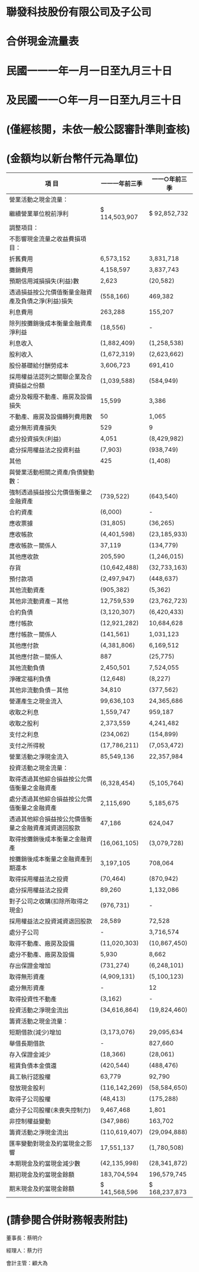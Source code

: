 # 聯發科技股份有限公司及子公司

# 合併現金流量表

# 民國一一一年一月一日至九月三十日

# 及民國一一○年一月一日至九月三十日

# (僅經核閱，未依一般公認審計準則查核)

# (金額均以新台幣仟元為單位)

|項 目|一一一年前三季|一一○年前三季|
|---|---|---|
|營業活動之現金流量：| | |
|繼續營業單位稅前淨利|$ 114,503,907|$ 92,852,732|
|調整項目：| | |
|不影響現金流量之收益費損項目：| | |
|折舊費用|6,573,152|3,831,718|
|攤銷費用|4,158,597|3,837,743|
|預期信用減損損失(利益)數|2,623|(20,582)|
|透過損益按公允價值衡量金融資產及負債之淨(利益)損失|(558,166)|469,382|
|利息費用|263,288|155,207|
|除列按攤銷後成本衡量金融資產淨利益|(18,556)|-|
|利息收入|(1,882,409)|(1,258,538)|
|股利收入|(1,672,319)|(2,623,662)|
|股份基礎給付酬勞成本|3,606,723|691,410|
|採用權益法認列之關聯企業及合資損益之份額|(1,039,588)|(584,949)|
|處分及報廢不動產、廠房及設備損失|15,599|3,386|
|不動產、廠房及設備轉列費用數|50|1,065|
|處分無形資產損失|529|9|
|處分投資損失(利益)|4,051|(8,429,982)|
|處分採用權益法之投資利益|(7,903)|(938,749)|
|其他|425|(1,408)|
|與營業活動相關之資產/負債變動數：| | |
|強制透過損益按公允價值衡量之金融資產|(739,522)|(643,540)|
|合約資產|(6,000)|-|
|應收票據|(31,805)|(36,265)|
|應收帳款|(4,401,598)|(23,185,933)|
|應收帳款－關係人|37,119|(134,779)|
|其他應收款|205,590|(1,246,015)|
|存貨|(10,642,488)|(32,733,163)|
|預付款項|(2,497,947)|(448,637)|
|其他流動資產|(905,382)|(5,362)|
|其他非流動資產－其他|12,759,539|(23,762,723)|
|合約負債|(3,120,307)|(6,420,433)|
|應付帳款|(12,921,282)|10,684,628|
|應付帳款－關係人|(141,561)|1,031,123|
|其他應付款|(4,381,806)|6,169,512|
|其他應付款－關係人|887|(25,775)|
|其他流動負債|2,450,501|7,524,055|
|淨確定福利負債|(12,648)|(8,227)|
|其他非流動負債－其他|34,810|(377,562)|
|營運產生之現金流入|99,636,103|24,365,686|
|收取之利息|1,559,747|959,187|
|收取之股利|2,373,559|4,241,482|
|支付之利息|(234,062)|(154,899)|
|支付之所得稅|(17,786,211)|(7,053,472)|
|營業活動之淨現金流入|85,549,136|22,357,984|
|投資活動之現金流量：| | |
|取得透過其他綜合損益按公允價值衡量之金融資產|(6,328,454)|(5,105,764)|
|處分透過其他綜合損益按公允價值衡量之金融資產|2,115,690|5,185,675|
|透過其他綜合損益按公允價值衡量之金融資產減資退回股款|47,186|624,047|
|取得按攤銷後成本衡量之金融資產|(16,061,105)|(3,079,728)|
|按攤銷後成本衡量之金融資產到期還本|3,197,105|708,064|
|取得採用權益法之投資|(70,464)|(870,942)|
|處分採用權益法之投資|89,260|1,132,086|
|對子公司之收購(扣除所取得之現金)|(976,731)|-|
|採用權益法之投資減資退回股款|28,589|72,528|
|處分子公司|-|3,716,574|
|取得不動產、廠房及設備|(11,020,303)|(10,867,450)|
|處分不動產、廠房及設備|5,930|8,662|
|存出保證金增加|(731,274)|(6,248,101)|
|取得無形資產|(4,909,131)|(5,100,123)|
|處分無形資產|-|12|
|取得投資性不動產|(3,162)|-|
|投資活動之淨現金流出|(34,616,864)|(19,824,460)|
|籌資活動之現金流量：| | |
|短期借款(減少)增加|(3,173,076)|29,095,634|
|舉借長期借款|-|827,660|
|存入保證金減少|(18,366)|(28,061)|
|租賃負債本金償還|(420,544)|(488,476)|
|員工執行認股權|63,779|92,790|
|發放現金股利|(116,142,269)|(58,584,650)|
|取得子公司股權|(48,413)|(175,288)|
|處分子公司股權(未喪失控制力)|9,467,468|1,801|
|非控制權益變動|(347,986)|163,702|
|籌資活動之淨現金流出|(110,619,407)|(29,094,888)|
|匯率變動對現金及約當現金之影響|17,551,137|(1,780,508)|
|本期現金及約當現金減少數|(42,135,998)|(28,341,872)|
|期初現金及約當現金餘額|183,704,594|196,579,745|
|期末現金及約當現金餘額|$ 141,568,596|$ 168,237,873|

# (請參閱合併財務報表附註)

董事長：蔡明介

經理人：蔡力行

會計主管：顧大為